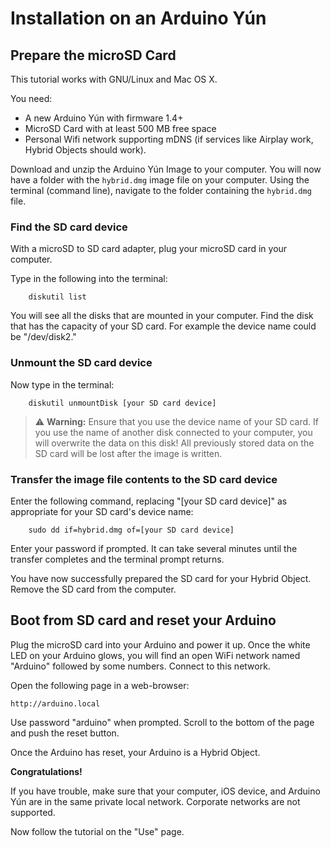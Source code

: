 # Installation on an Arduino Yún

## Prepare the microSD Card

This tutorial works with GNU/Linux and Mac OS X.

You need:

- A new Arduino Yún with firmware 1.4+
- MicroSD Card with at least 500 MB free space
- Personal Wifi network supporting mDNS (if services like Airplay work, Hybrid Objects should work).


Download and unzip the Arduino Yún Image to your computer.
You will now have a folder with the `hybrid.dmg` image file on your computer.
Using the terminal (command line), navigate to the folder containing the `hybrid.dmg` file.

### Find the SD card device

With a microSD to SD card adapter, plug your microSD card in your computer.

Type in the following into the terminal:
 
		diskutil list
 
You will see all the disks that are mounted in your computer.
Find the disk that has the capacity of your SD card.
For example the device name could be "/dev/disk2."

### Unmount the SD card device

Now type in the terminal:

		diskutil unmountDisk [your SD card device]
 
> :warning: **Warning:**  Ensure that you use the device name of your SD card. If you use the name of another 
disk connected to your computer, you will overwrite the data on this disk!  All previously 
stored data on the SD card will be lost after the image is written.
 
### Transfer the image file contents to the SD card device
 
Enter the following command, replacing "[your SD card device]" as appropriate for your SD card's device name:
 
		sudo dd if=hybrid.dmg of=[your SD card device]

Enter your password if prompted.  It can take several minutes until the transfer completes and the 
terminal prompt returns.

You have now successfully prepared the SD card for your Hybrid Object.  Remove the SD card from the computer.
 
## Boot from SD card and reset your Arduino

Plug the microSD card into your Arduino and power it up.  Once the white LED on your Arduino glows, 
you will find an open WiFi network named "Arduino" followed by some numbers.
Connect to this network.
 
Open the following page in a web-browser:
 
    http://arduino.local
 
Use password "arduino" when prompted.  Scroll to the bottom of the page and push the reset button.
 
Once the Arduino has reset, your Arduino is a Hybrid Object.
 
**Congratulations!**
 
If you have trouble, make sure that your computer, iOS device, and Arduino Yún are in the same
private local network. Corporate networks are not supported.
 
Now follow the tutorial on the "Use" page. 
